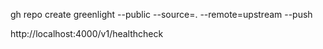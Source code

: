 gh repo create greenlight --public --source=. --remote=upstream --push


http://localhost:4000/v1/healthcheck